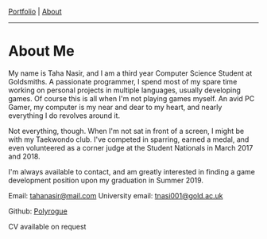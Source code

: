 [Portfolio](index.md) | [About](about.md)

____

# About Me

My name is Taha Nasir, and I am a third year Computer Science Student at Goldsmiths. A passionate programmer, I spend most of my spare time working on personal projects in multiple languages, usually developing games. Of course this is all when I'm not playing games myself. An avid PC Gamer, my computer is my near and dear to my heart, and nearly everything I do revolves around it.

Not everything, though. When I'm not sat in front of a screen, I might be with my Taekwondo club. I've competed in sparring, earned a medal, and even volunteered as a corner judge at the Student Nationals in March 2017 and 2018.

I'm always available to contact, and am greatly interested in finding a game development position upon my graduation in Summer 2019.

Email: tahanasir@mail.com
University email: tnasi001@gold.ac.uk

Github: [Polyrogue](https://github.com/Polyrogue/)

CV available on request

